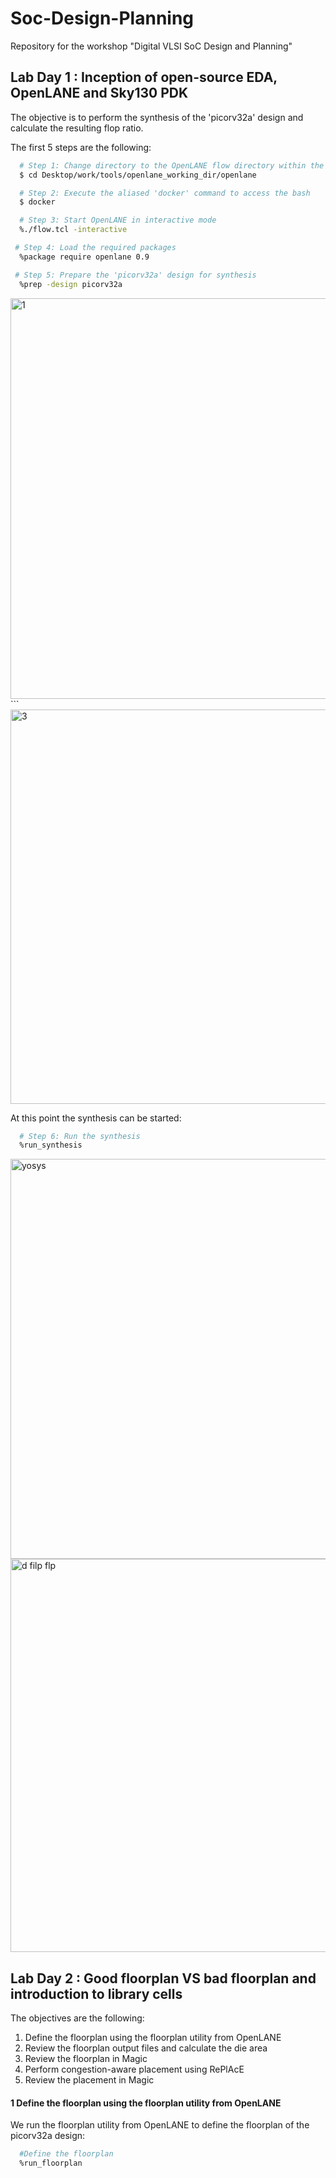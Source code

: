 # Soc-Design-Planning
Repository for the workshop "Digital VLSI SoC Design and Planning"
## Lab Day 1 : Inception of open-source EDA, OpenLANE and Sky130 PDK
The objective is to perform the synthesis of the 'picorv32a' design and calculate the resulting flop ratio.

The first 5 steps are the following:
```bash
  # Step 1: Change directory to the OpenLANE flow directory within the OpenLANE working directory
  $ cd Desktop/work/tools/openlane_working_dir/openlane

  # Step 2: Execute the aliased 'docker' command to access the bash
  $ docker

  # Step 3: Start OpenLANE in interactive mode
  %./flow.tcl -interactive

 # Step 4: Load the required packages
  %package require openlane 0.9

 # Step 5: Prepare the 'picorv32a' design for synthesis
  %prep -design picorv32a
```
<img width="641" alt="1" src="https://github.com/user-attachments/assets/114aff47-677e-40ee-823a-1b462ed9c85e" />
```

<img width="631" alt="3" src="https://github.com/user-attachments/assets/caa2fde5-e1de-461a-84ba-ebf579719acf" />

At this point the synthesis can be started:
```bash
  # Step 6: Run the synthesis
  %run_synthesis
```
<img width="640" alt="yosys" src="https://github.com/user-attachments/assets/e3743ecc-a10f-4fc2-bf33-b3a07d39fb4a" />


<img width="629" alt="d filp flp" src="https://github.com/user-attachments/assets/0e4be3ce-c70c-4039-8274-379fb4bbf3fd" />

## Lab Day 2 : Good floorplan VS bad floorplan and introduction to library cells

The objectives are the following:

1) Define the floorplan using the floorplan utility from OpenLANE
2) Review the floorplan output files and calculate the die area
3) Review the floorplan in Magic
4) Perform congestion-aware placement using RePlAcE 
5) Review the placement in Magic

#### 1  Define the floorplan using the floorplan utility from OpenLANE

We run the floorplan utility from OpenLANE to define the floorplan of the picorv32a design:

```bash
  #Define the floorplan
  %run_floorplan
```





